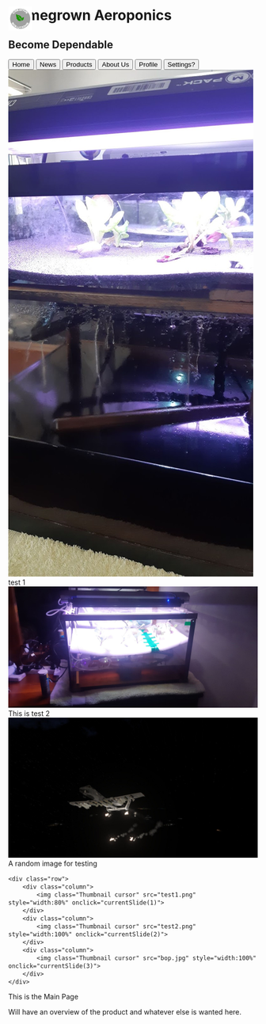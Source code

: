 <!DOCTYPE html>
<html lang="en">
<head>
<link rel="stylesheet" href="styles.css">
<Title>Homegrown Aeroponics</title>
</head>
<body>
<!--heading of page-->
<div>
<img src="badabong.png" style="width:5%;position: absolute;margin-left:800;">
<h1>Homegrown Aeroponics</h1>
<h2>Become Dependable</h2>
</div>
<!--heading of page-->

<!--Menu Bar-->
<div class="ButtonDiv">
	<button class="button button1" onclick="window.location.href='MainPage.html';">Home</button>
	<button class="button button1" onclick="window.location.href='News.html';">News</button>
	<button class="button button1" onclick="window.location.href='products.html';">Products</button>
	<button class="button button1" onclick="window.location.href='About-Us.html';">About Us</button>
	<button class="button button1" onclick="window.location.href='Profile.html';">Profile</button>
	<button class="button button1">Settings?</button>
</div>
<!--Menu Bar-->

<!-- images-->
<div class="ImgGallery">
	<div Class="Images fadeout"> 
		<img src="test1.png" class="CapCon">
		<div class="CaptionText">test 1</div>
	</div>
	<div Class="Images fadeout">
		<img src="test2.png" class="CapCon">
		<div class="CaptionText">This is test 2</div>
	</div>
	<div Class="Images fadeout">
		<img src="bop.jpg" class="CapCon">
		<div class="CaptionText">A random image for testing</div>
	</div>
	
	<div class="row">
		<div class="column">
			<img class="Thumbnail cursor" src="test1.png" style="width:80%" onclick="currentSlide(1)">
		</div>
		<div class="column">
			<img class="Thumbnail cursor" src="test2.png" style="width:100%" onclick="currentSlide(2)">
		</div>
		<div class="column">
			<img class="Thumbnail cursor" src="bop.jpg" style="width:100%" onclick="currentSlide(3)">
		</div>
	</div>
</div>




<div class="maintext">
<p>This is the Main Page</p>
<p>Will have an overview of the product and whatever else is wanted here.</p>
<p></p>
</div>
<script>
var slideIndex = 1;
showSlides(slideIndex);

function plusSlides(n) {
  showSlides(slideIndex += n);
}

function currentSlide(n) {
  showSlides(slideIndex = n);
}
function showSlides(n) {
  var i;
  var slides = document.getElementsByClassName("Images");
  var dots = document.getElementsByClassName("dot");
  if (n > slides.length) {slideIndex = 1}
  if (n < 1) {slideIndex = slides.length}
  for (i = 0; i < slides.length; i++) {
      slides[i].style.display = "none";
  }
  for (i = 0; i < dots.length; i++) {
      dots[i].className = dots[i].className.replace(" active", "");
  }
  slides[slideIndex-1].style.display = "block";
    dots[slideIndex-1].className += " active";
} 
</script>
</body>
</html>
